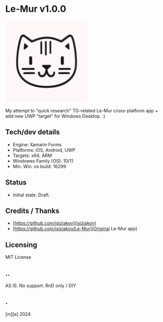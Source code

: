 # Le-Mur v1.0.0
![](Images/logo.png)

My attempt to "quick research" TG-related Le-Mur cross-platform app + add new UWP "target" for Windows Desktop. :)


## Tech/dev details
- Engine: Xamarin Forms
- Platforms: iOS, Android, UWP
- Targets: x64, ARM
- Windowes Family (OS): 10/11
- Min. Win. os build: 16299

## Status
- Initial state. Draft.

## Credits / Thanks
- [https://github.com/isiziakov](isiziakov)
- [https://github.com/isiziakov/Le-Mur](Original Le-Mur app)

## Licensing
MIT License

## ..
AS IS. No support. RnD only / DIY

## .
[m][e] 2024


